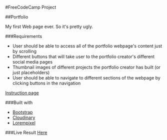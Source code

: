 #FreeCodeCamp Project

##Portfolio

My first Web page ever. So it's pretty ugly.

###Requirements
- User should be able to access all of the portfolio webpage's content just by scrolling
- Different buttons that will take user to the portfolio creator's different social media pages
- Thumbnail images of different projects the portfolio creator has built (or just placeholders)
- User should be able to navigate to different sections of the webpage by clicking buttons in the navigation

[Instruction page](https://www.freecodecamp.com/challenges/build-a-personal-portfolio-webpage)

###Built with

- [Bootstrap](https://github.com/twbs/bootstrap)
- [Cloudinary](https://cloudinary.com)
- [Lorempixel](http://lorempixel.com/)

###Live Result
[Here](http://okpc-okpc.github.io/portfolio/)